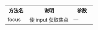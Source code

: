 <table>
  <tbody>
    <tr>
      <th  width="25%">方法名</th><th width="50%">说明</th><th width="25%">参数</th>
    </tr>
    <tr>
      <td width="25%">focus</td><td width="50%">使 input 获取焦点</td><td width="25%">—</td>
    </tr>
  </tbody>
</table>